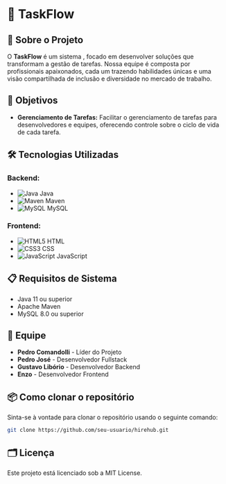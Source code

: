 
# 🎯 **TaskFlow**

## 📘 Sobre o Projeto
O **TaskFlow** é um sistema , focado em desenvolver soluções que transformam a gestão de tarefas. Nossa equipe é composta por profissionais apaixonados, cada um trazendo habilidades únicas e uma visão compartilhada de inclusão e diversidade no mercado de trabalho.

## 🌟 Objetivos
- **Gerenciamento de Tarefas:** Facilitar o gerenciamento de tarefas para desenvolvedores e equipes, oferecendo controle sobre o ciclo de vida de cada tarefa.



## 🛠️ Tecnologias Utilizadas
### Backend:
- ![Java](https://img.shields.io/badge/Java-%23ED8B00.svg?style=flat&logo=java&logoColor=white) Java
- ![Maven](https://img.shields.io/badge/Maven-C71A36.svg?style=flat&logo=apache-maven&logoColor=white) Maven
- ![MySQL](https://img.shields.io/badge/MySQL-4479A1.svg?style=flat&logo=mysql&logoColor=white) MySQL

### Frontend:
- ![HTML5](https://img.shields.io/badge/HTML5-E34F26.svg?style=flat&logo=html5&logoColor=white) HTML
- ![CSS3](https://img.shields.io/badge/CSS3-%231572B6.svg?style=flat&logo=css3&logoColor=white) CSS
- ![JavaScript](https://img.shields.io/badge/JavaScript-F7DF1E.svg?style=flat&logo=javascript&logoColor=black) JavaScript

## 📋 Requisitos de Sistema
- Java 11 ou superior
- Apache Maven
- MySQL 8.0 ou superior
  
## 👥 Equipe
- **Pedro Comandolli** - Líder do Projeto
- **Pedro José** - Desenvolvedor Fullstack
- **Gustavo Libório** - Desenvolvedor Backend
- **Enzo** - Desenvolvedor Frontend
  
## 📦 Como clonar o repositório
Sinta-se à vontade para clonar o repositório usando o seguinte comando:

```bash
git clone https://github.com/seu-usuario/hirehub.git
```

## 🗂️ Licença
Este projeto está licenciado sob a MIT License.
